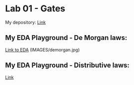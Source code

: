 # Lab 01 - Gates

My depository:
[Link](https://github.com/xhroch01/Digital-electronics-1)

## My EDA Playground - De Morgan laws:
[Link to EDA](https://www.edaplayground.com/x/aMPV)
(IMAGES/demorgan.jpg)
## My EDA Playground - Distributive laws:
[Link]()
